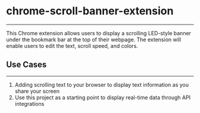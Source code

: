 # chrome-scroll-banner-extension
---
This Chrome extension allows users to display a scrolling LED-style banner under the bookmark bar at the top of their webpage. The extension will enable users to edit the text, scroll speed, and colors.

## Use Cases
---
1. Adding scrolling text to your browser to display text information as you share your screen
2. Use this project as a starting point to display real-time data through API integrations
